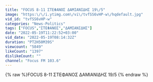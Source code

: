 ```yaml
---
title: "FOCUS 8-11 ΣΤΕΦΑΝΟΣ ΔΑΜΙΑΝΙΔΗΣ 19\/5"
image: "https:\/\/i.ytimg.com\/vi\/tvfSS6vHP-w\/hqdefault.jpg"
vid_id: "tvfSS6vHP-w"
categories: "News-Politics"
tags: ["FOCUS","ΣΤΕΦΑΝΟΣ","ΔΑΜΙΑΝΙΔΗΣ"]
date: "2022-05-19T11:22:52+03:00"
vid_date: "2022-05-19T08:14:32Z"
duration: "PT2H50M39S"
viewcount: "5849"
likeCount: "1397"
dislikeCount: ""
channel: "Focus FM 103.6"
---
```

{% raw %}FOCUS 8-11 ΣΤΕΦΑΝΟΣ ΔΑΜΙΑΝΙΔΗΣ 19/5 {% endraw %}
